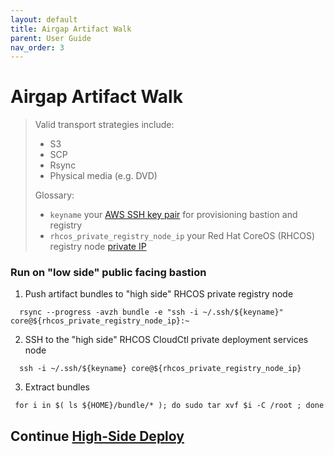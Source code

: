 ```yaml
---
layout: default
title: Airgap Artifact Walk
parent: User Guide
nav_order: 3
---
```


# Airgap Artifact Walk
> Valid transport strategies include:
>  - S3
>  - SCP
>  - Rsync
>  - Physical media (e.g. DVD)
>
> Glossary:
>  - `keyname` your [AWS SSH key pair](https://console.amazonaws-us-gov.com/ec2/home?#KeyPairs) for provisioning bastion and registry
>  - `rhcos_private_registry_node_ip` your Red Hat CoreOS (RHCOS) registry node [private IP](https://console.amazonaws-us-gov.com/ec2/home?#Instances)
>    

### Run on "low side" public facing bastion
  1. Push artifact bundles to "high side" RHCOS private registry node
```
  rsync --progress -avzh bundle -e "ssh -i ~/.ssh/${keyname}" core@${rhcos_private_registry_node_ip}:~
```
  2. SSH to the "high side" RHCOS CloudCtl private deployment services node
```
  ssh -i ~/.ssh/${keyname} core@${rhcos_private_registry_node_ip}
```
  3. Extract bundles
```
 for i in $( ls ${HOME}/bundle/* ); do sudo tar xvf $i -C /root ; done
```
## Continue [High-Side Deploy]    
[Quay.io Image Pull Secret]:https://cloud.redhat.com/openshift/install/metal/user-provisioned
[High-Side Deploy]:https://codectl.io/docs/user-guide/deploy
